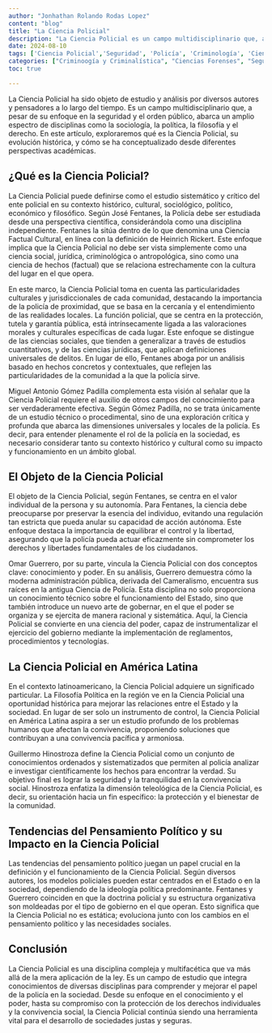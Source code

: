 ```yaml
---
author: "Jonhathan Rolando Rodas Lopez"
content: "blog"
title: "La Ciencia Policial"
description: "La Ciencia Policial es un campo multidisciplinario que, a pesar de su enfoque en la seguridad y el orden público, abarca un amplio espectro de disciplinas como la sociología, la política, la filosofía y el derecho."
date: 2024-08-10
tags: ['Ciencia Policial','Seguridad', 'Policía', 'Criminología', 'Ciencias Forenses', 'Criminalística']
categories: ["Criminoogía y Criminalística", "Ciencias Forenses", "Seguridad"]
toc: true

---
```


La Ciencia Policial ha sido objeto de estudio y análisis por diversos autores y pensadores a lo largo del tiempo. Es un campo multidisciplinario que, a pesar de su enfoque en la seguridad y el orden público, abarca un amplio espectro de disciplinas como la sociología, la política, la filosofía y el derecho. En este artículo, exploraremos qué es la Ciencia Policial, su evolución histórica, y cómo se ha conceptualizado desde diferentes perspectivas académicas.

## ¿Qué es la Ciencia Policial?
La Ciencia Policial puede definirse como el estudio sistemático y crítico del ente policial en su contexto histórico, cultural, sociológico, político, económico y filosófico. Según José Fentanes, la Policía debe ser estudiada desde una perspectiva científica, considerándola como una disciplina independiente. Fentanes la sitúa dentro de lo que denomina una Ciencia Factual Cultural, en línea con la definición de Heinrich Rickert. Este enfoque implica que la Ciencia Policial no debe ser vista simplemente como una ciencia social, jurídica, criminológica o antropológica, sino como una ciencia de hechos (factual) que se relaciona estrechamente con la cultura del lugar en el que opera.

En este marco, la Ciencia Policial toma en cuenta las particularidades culturales y jurisdiccionales de cada comunidad, destacando la importancia de la policía de proximidad, que se basa en la cercanía y el entendimiento de las realidades locales. La función policial, que se centra en la protección, tutela y garantía pública, está intrínsecamente ligada a las valoraciones morales y culturales específicas de cada lugar. Este enfoque se distingue de las ciencias sociales, que tienden a generalizar a través de estudios cuantitativos, y de las ciencias jurídicas, que aplican definiciones universales de delitos. En lugar de ello, Fentanes aboga por un análisis basado en hechos concretos y contextuales, que reflejen las particularidades de la comunidad a la que la policía sirve.

Miguel Antonio Gómez Padilla complementa esta visión al señalar que la Ciencia Policial requiere el auxilio de otros campos del conocimiento para ser verdaderamente efectiva. Según Gómez Padilla, no se trata únicamente de un estudio técnico o procedimental, sino de una exploración crítica y profunda que abarca las dimensiones universales y locales de la policía. Es decir, para entender plenamente el rol de la policía en la sociedad, es necesario considerar tanto su contexto histórico y cultural como su impacto y funcionamiento en un ámbito global.

## El Objeto de la Ciencia Policial
El objeto de la Ciencia Policial, según Fentanes, se centra en el valor individual de la persona y su autonomía. Para Fentanes, la ciencia debe preocuparse por preservar la esencia del individuo, evitando una regulación tan estricta que pueda anular su capacidad de acción autónoma. Este enfoque destaca la importancia de equilibrar el control y la libertad, asegurando que la policía pueda actuar eficazmente sin comprometer los derechos y libertades fundamentales de los ciudadanos.

Omar Guerrero, por su parte, vincula la Ciencia Policial con dos conceptos clave: conocimiento y poder. En su análisis, Guerrero demuestra cómo la moderna administración pública, derivada del Cameralismo, encuentra sus raíces en la antigua Ciencia de Policía. Esta disciplina no solo proporciona un conocimiento técnico sobre el funcionamiento del Estado, sino que también introduce un nuevo arte de gobernar, en el que el poder se organiza y se ejercita de manera racional y sistemática. Aquí, la Ciencia Policial se convierte en una ciencia del poder, capaz de instrumentalizar el ejercicio del gobierno mediante la implementación de reglamentos, procedimientos y tecnologías.

## La Ciencia Policial en América Latina
En el contexto latinoamericano, la Ciencia Policial adquiere un significado particular. La Filosofía Política en la región ve en la Ciencia Policial una oportunidad histórica para mejorar las relaciones entre el Estado y la sociedad. En lugar de ser solo un instrumento de control, la Ciencia Policial en América Latina aspira a ser un estudio profundo de los problemas humanos que afectan la convivencia, proponiendo soluciones que contribuyan a una convivencia pacífica y armoniosa.

Guillermo Hinostroza define la Ciencia Policial como un conjunto de conocimientos ordenados y sistematizados que permiten al policía analizar e investigar científicamente los hechos para encontrar la verdad. Su objetivo final es lograr la seguridad y la tranquilidad en la convivencia social. Hinostroza enfatiza la dimensión teleológica de la Ciencia Policial, es decir, su orientación hacia un fin específico: la protección y el bienestar de la comunidad.

## Tendencias del Pensamiento Político y su Impacto en la Ciencia Policial
Las tendencias del pensamiento político juegan un papel crucial en la definición y el funcionamiento de la Ciencia Policial. Según diversos autores, los modelos policiales pueden estar centrados en el Estado o en la sociedad, dependiendo de la ideología política predominante. Fentanes y Guerrero coinciden en que la doctrina policial y su estructura organizativa son moldeadas por el tipo de gobierno en el que operan. Esto significa que la Ciencia Policial no es estática; evoluciona junto con los cambios en el pensamiento político y las necesidades sociales.

## Conclusión
La Ciencia Policial es una disciplina compleja y multifacética que va más allá de la mera aplicación de la ley. Es un campo de estudio que integra conocimientos de diversas disciplinas para comprender y mejorar el papel de la policía en la sociedad. Desde su enfoque en el conocimiento y el poder, hasta su compromiso con la protección de los derechos individuales y la convivencia social, la Ciencia Policial continúa siendo una herramienta vital para el desarrollo de sociedades justas y seguras.